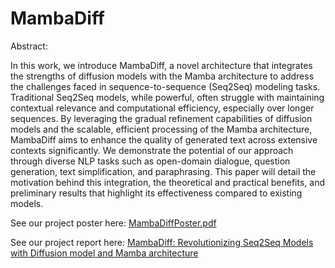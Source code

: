 # MambaDiff
Abstract:

In this work, we introduce MambaDiff, a novel architecture that integrates the strengths of diffusion models with the Mamba architecture to address the challenges faced in sequence-to-sequence (Seq2Seq) modeling tasks. Traditional Seq2Seq models, while powerful, often struggle with maintaining contextual relevance and computational efficiency, especially over longer sequences. By leveraging the gradual refinement capabilities of diffusion models and the scalable, efficient processing of the Mamba architecture, MambaDiff aims to enhance the quality of generated text across extensive contexts significantly. We demonstrate the potential of our approach through diverse NLP tasks such as open-domain dialogue, question generation, text simplification, and paraphrasing. This paper will detail the motivation behind this integration, the theoretical and practical benefits, and preliminary results that highlight its effectiveness compared to existing models.

See our project poster here:
[MambaDiffPoster.pdf](https://github.com/XiyahC/MambaDiff/files/15326634/MambaPoster.pdf)

See our project report here:
[MambaDiff: Revolutionizing Seq2Seq Models with Diffusion model and Mamba architecture]()

